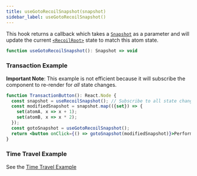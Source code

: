 ```yaml
---
title: useGotoRecoilSnapshot(snapshot)
sidebar_label: useGotoRecoilSnapshot()
---
```


This hook returns a callback which takes a [`Snapshot`](/docs/api-reference/core/Snapshot) as a parameter and will update the current [`<RecoilRoot>`](/docs/api-reference/core/RecoilRoot) state to match this atom state.

```jsx
function useGotoRecoilSnapshot(): Snapshot => void
```

### Transaction Example

**Important Note**: This example is not efficient because it will subscribe the component to re-render for *all* state changes.

```jsx
function TransactionButton(): React.Node {
  const snapshot = useRecoilSnapshot(); // Subscribe to all state changes
  const modifiedSnapshot = snapshot.map(({set}) => {
    set(atomA, x => x + 1);
    set(atomB, x => x * 2);
  });
  const gotoSnapshot = useGotoRecoilSnapshot();
  return <button onClick={() => gotoSnapshot(modifiedSnapshot)}>Perform Transaction</button>;
}
```

### Time Travel Example

See the [Time Travel Example](/docs/guides/dev-tools#time-travel)
